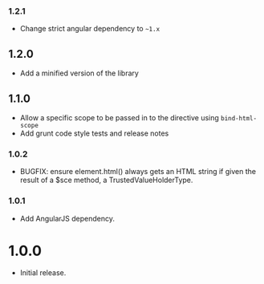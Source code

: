 ### 1.2.1

* Change strict angular dependency to `~1.x`

## 1.2.0

* Add a minified version of the library

## 1.1.0

* Allow a specific scope to be passed in to the directive using `bind-html-scope`
* Add grunt code style tests and release notes

### 1.0.2

* BUGFIX: ensure element.html() always gets an HTML string if given the result of a $sce method, a TrustedValueHolderType.

### 1.0.1

* Add AngularJS dependency.

# 1.0.0

* Initial release.
